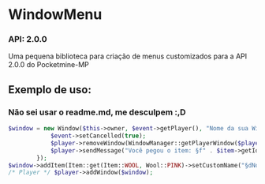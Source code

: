 <p align="center">

  # WindowMenu
  
### API: 2.0.0
Uma pequena biblioteca para criação de menus customizados para a API 2.0.0 do Pocketmine-MP

## Exemplo de uso:
### Não sei usar o readme.md, me desculpem :,D
 </p>

```php
$window = new Window($this->owner, $event->getPlayer(), "Nome da sua Window", function (InventoryTransactionEvent $event, Player $player, Item $item){
            $event->setCancelled(true);
            $player->removeWindow(WindowManager::getPlayerWindow($player));
            $player->sendMessage("Você pegou o item: §f" . $item->getId());
        });
$window->addItem(Item::get(Item::WOOL, Wool::PINK)->setCustomName("§dNome do Item"));
/* Player */ $player->addWindow($window);
```

